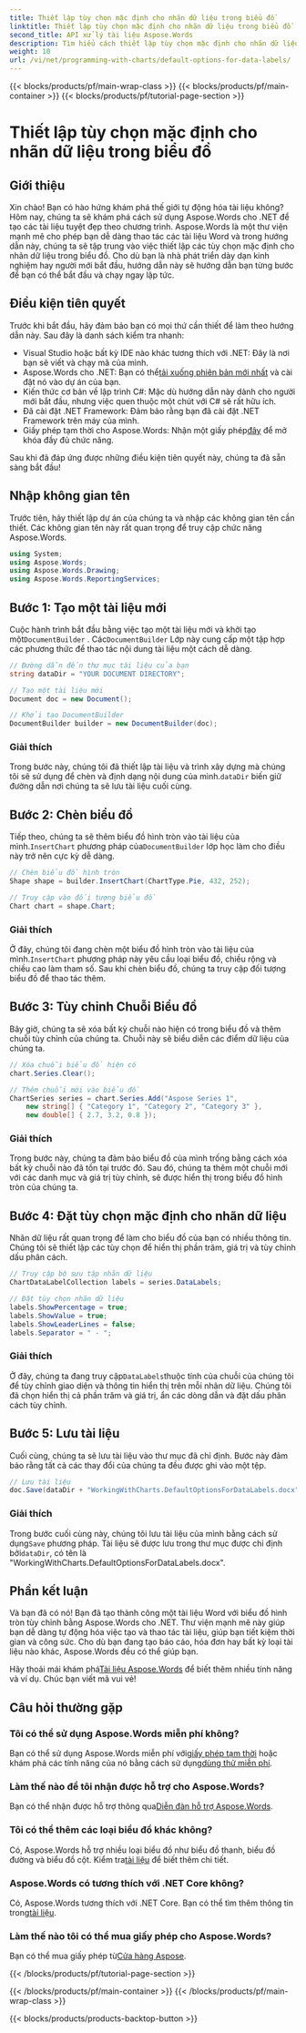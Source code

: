 ```yaml
---
title: Thiết lập tùy chọn mặc định cho nhãn dữ liệu trong biểu đồ
linktitle: Thiết lập tùy chọn mặc định cho nhãn dữ liệu trong biểu đồ
second_title: API xử lý tài liệu Aspose.Words
description: Tìm hiểu cách thiết lập tùy chọn mặc định cho nhãn dữ liệu trong biểu đồ bằng Aspose.Words cho .NET. Làm theo hướng dẫn từng bước của chúng tôi để tạo và tùy chỉnh biểu đồ dễ dàng.
weight: 10
url: /vi/net/programming-with-charts/default-options-for-data-labels/
---
```


{{< blocks/products/pf/main-wrap-class >}}
{{< blocks/products/pf/main-container >}}
{{< blocks/products/pf/tutorial-page-section >}}

# Thiết lập tùy chọn mặc định cho nhãn dữ liệu trong biểu đồ

## Giới thiệu

Xin chào! Bạn có hào hứng khám phá thế giới tự động hóa tài liệu không? Hôm nay, chúng ta sẽ khám phá cách sử dụng Aspose.Words cho .NET để tạo các tài liệu tuyệt đẹp theo chương trình. Aspose.Words là một thư viện mạnh mẽ cho phép bạn dễ dàng thao tác các tài liệu Word và trong hướng dẫn này, chúng ta sẽ tập trung vào việc thiết lập các tùy chọn mặc định cho nhãn dữ liệu trong biểu đồ. Cho dù bạn là nhà phát triển dày dạn kinh nghiệm hay người mới bắt đầu, hướng dẫn này sẽ hướng dẫn bạn từng bước để bạn có thể bắt đầu và chạy ngay lập tức.

## Điều kiện tiên quyết

Trước khi bắt đầu, hãy đảm bảo bạn có mọi thứ cần thiết để làm theo hướng dẫn này. Sau đây là danh sách kiểm tra nhanh:

- Visual Studio hoặc bất kỳ IDE nào khác tương thích với .NET: Đây là nơi bạn sẽ viết và chạy mã của mình.
-  Aspose.Words cho .NET: Bạn có thể[tải xuống phiên bản mới nhất](https://releases.aspose.com/words/net/) và cài đặt nó vào dự án của bạn.
- Kiến thức cơ bản về lập trình C#: Mặc dù hướng dẫn này dành cho người mới bắt đầu, nhưng việc quen thuộc một chút với C# sẽ rất hữu ích.
- Đã cài đặt .NET Framework: Đảm bảo rằng bạn đã cài đặt .NET Framework trên máy của mình.
-  Giấy phép tạm thời cho Aspose.Words: Nhận một giấy phép[đây](https://purchase.aspose.com/temporary-license/) để mở khóa đầy đủ chức năng.

Sau khi đã đáp ứng được những điều kiện tiên quyết này, chúng ta đã sẵn sàng bắt đầu!

## Nhập không gian tên

Trước tiên, hãy thiết lập dự án của chúng ta và nhập các không gian tên cần thiết. Các không gian tên này rất quan trọng để truy cập chức năng Aspose.Words.

```csharp
using System;
using Aspose.Words;
using Aspose.Words.Drawing;
using Aspose.Words.ReportingServices;
```

## Bước 1: Tạo một tài liệu mới


 Cuộc hành trình bắt đầu bằng việc tạo một tài liệu mới và khởi tạo một`DocumentBuilder` . Các`DocumentBuilder` Lớp này cung cấp một tập hợp các phương thức để thao tác nội dung tài liệu một cách dễ dàng.

```csharp
// Đường dẫn đến thư mục tài liệu của bạn
string dataDir = "YOUR DOCUMENT DIRECTORY";

// Tạo một tài liệu mới
Document doc = new Document();

// Khởi tạo DocumentBuilder
DocumentBuilder builder = new DocumentBuilder(doc);
```

### Giải thích

 Trong bước này, chúng tôi đã thiết lập tài liệu và trình xây dựng mà chúng tôi sẽ sử dụng để chèn và định dạng nội dung của mình.`dataDir` biến giữ đường dẫn nơi chúng ta sẽ lưu tài liệu cuối cùng.

## Bước 2: Chèn biểu đồ

 Tiếp theo, chúng ta sẽ thêm biểu đồ hình tròn vào tài liệu của mình.`InsertChart` phương pháp của`DocumentBuilder` lớp học làm cho điều này trở nên cực kỳ dễ dàng.

```csharp
// Chèn biểu đồ hình tròn
Shape shape = builder.InsertChart(ChartType.Pie, 432, 252);

// Truy cập vào đối tượng biểu đồ
Chart chart = shape.Chart;
```

### Giải thích

Ở đây, chúng tôi đang chèn một biểu đồ hình tròn vào tài liệu của mình.`InsertChart` phương pháp này yêu cầu loại biểu đồ, chiều rộng và chiều cao làm tham số. Sau khi chèn biểu đồ, chúng ta truy cập đối tượng biểu đồ để thao tác thêm.

## Bước 3: Tùy chỉnh Chuỗi Biểu đồ

Bây giờ, chúng ta sẽ xóa bất kỳ chuỗi nào hiện có trong biểu đồ và thêm chuỗi tùy chỉnh của chúng ta. Chuỗi này sẽ biểu diễn các điểm dữ liệu của chúng ta.

```csharp
// Xóa chuỗi biểu đồ hiện có
chart.Series.Clear();

// Thêm chuỗi mới vào biểu đồ
ChartSeries series = chart.Series.Add("Aspose Series 1",
    new string[] { "Category 1", "Category 2", "Category 3" },
    new double[] { 2.7, 3.2, 0.8 });
```

### Giải thích

Trong bước này, chúng ta đảm bảo biểu đồ của mình trống bằng cách xóa bất kỳ chuỗi nào đã tồn tại trước đó. Sau đó, chúng ta thêm một chuỗi mới với các danh mục và giá trị tùy chỉnh, sẽ được hiển thị trong biểu đồ hình tròn của chúng ta.

## Bước 4: Đặt tùy chọn mặc định cho nhãn dữ liệu

Nhãn dữ liệu rất quan trọng để làm cho biểu đồ của bạn có nhiều thông tin. Chúng tôi sẽ thiết lập các tùy chọn để hiển thị phần trăm, giá trị và tùy chỉnh dấu phân cách.

```csharp
// Truy cập bộ sưu tập nhãn dữ liệu
ChartDataLabelCollection labels = series.DataLabels;

// Đặt tùy chọn nhãn dữ liệu
labels.ShowPercentage = true;
labels.ShowValue = true;
labels.ShowLeaderLines = false;
labels.Separator = " - ";
```

### Giải thích

 Ở đây, chúng ta đang truy cập`DataLabels`thuộc tính của chuỗi của chúng tôi để tùy chỉnh giao diện và thông tin hiển thị trên mỗi nhãn dữ liệu. Chúng tôi đã chọn hiển thị cả phần trăm và giá trị, ẩn các dòng dẫn và đặt dấu phân cách tùy chỉnh.

## Bước 5: Lưu tài liệu

Cuối cùng, chúng ta sẽ lưu tài liệu vào thư mục đã chỉ định. Bước này đảm bảo rằng tất cả các thay đổi của chúng ta đều được ghi vào một tệp.

```csharp
// Lưu tài liệu
doc.Save(dataDir + "WorkingWithCharts.DefaultOptionsForDataLabels.docx");
```

### Giải thích

 Trong bước cuối cùng này, chúng tôi lưu tài liệu của mình bằng cách sử dụng`Save` phương pháp. Tài liệu sẽ được lưu trong thư mục được chỉ định bởi`dataDir`, có tên là "WorkingWithCharts.DefaultOptionsForDataLabels.docx".

## Phần kết luận

Và bạn đã có nó! Bạn đã tạo thành công một tài liệu Word với biểu đồ hình tròn tùy chỉnh bằng Aspose.Words cho .NET. Thư viện mạnh mẽ này giúp bạn dễ dàng tự động hóa việc tạo và thao tác tài liệu, giúp bạn tiết kiệm thời gian và công sức. Cho dù bạn đang tạo báo cáo, hóa đơn hay bất kỳ loại tài liệu nào khác, Aspose.Words đều có thể giúp bạn.

 Hãy thoải mái khám phá[Tài liệu Aspose.Words](https://reference.aspose.com/words/net/) để biết thêm nhiều tính năng và ví dụ. Chúc bạn viết mã vui vẻ!

## Câu hỏi thường gặp

### Tôi có thể sử dụng Aspose.Words miễn phí không?
Bạn có thể sử dụng Aspose.Words miễn phí với[giấy phép tạm thời](https://purchase.aspose.com/temporary-license/) hoặc khám phá các tính năng của nó bằng cách sử dụng[dùng thử miễn phí](https://releases.aspose.com/).

### Làm thế nào để tôi nhận được hỗ trợ cho Aspose.Words?
 Bạn có thể nhận được hỗ trợ thông qua[Diễn đàn hỗ trợ Aspose.Words](https://forum.aspose.com/c/words/8).

### Tôi có thể thêm các loại biểu đồ khác không?
 Có, Aspose.Words hỗ trợ nhiều loại biểu đồ như biểu đồ thanh, biểu đồ đường và biểu đồ cột. Kiểm tra[tài liệu](https://reference.aspose.com/words/net/) để biết thêm chi tiết.

### Aspose.Words có tương thích với .NET Core không?
 Có, Aspose.Words tương thích với .NET Core. Bạn có thể tìm thêm thông tin trong[tài liệu](https://reference.aspose.com/words/net/).

### Làm thế nào tôi có thể mua giấy phép cho Aspose.Words?
 Bạn có thể mua giấy phép từ[Cửa hàng Aspose](https://purchase.aspose.com/buy).


{{< /blocks/products/pf/tutorial-page-section >}}

{{< /blocks/products/pf/main-container >}}
{{< /blocks/products/pf/main-wrap-class >}}

{{< blocks/products/products-backtop-button >}}
